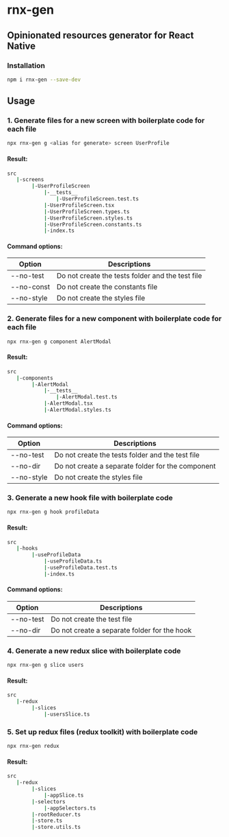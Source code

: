 # rnx-gen

## Opinionated resources generator for React Native

### Installation

```bash
npm i rnx-gen --save-dev
```

## Usage

### 1. Generate files for a new screen with boilerplate code for each file

```bash
npx rnx-gen g <alias for generate> screen UserProfile
```

#### Result:

```bash
src
   |-screens
        |-UserProfileScreen
            |-__tests__
                |-UserProfileScreen.test.ts
            |-UserProfileScreen.tsx
            |-UserProfileScreen.types.ts
            |-UserProfileScreen.styles.ts
            |-UserProfileScreen.constants.ts
            |-index.ts
```

#### Command options:

| Option     | Descriptions                                     |
| ---------- | ------------------------------------------------ |
| --no-test  | Do not create the tests folder and the test file |
| --no-const | Do not create the constants file                 |
| --no-style | Do not create the styles file                    |

### 2. Generate files for a new component with boilerplate code for each file

```bash
npx rnx-gen g component AlertModal
```

#### Result:

```bash
src
   |-components
        |-AlertModal
            |-__tests__
                |-AlertModal.test.ts
            |-AlertModal.tsx
            |-AlertModal.styles.ts
```

#### Command options:

| Option     | Descriptions                                      |
| ---------- | ------------------------------------------------- |
| --no-test  | Do not create the tests folder and the test file  |
| --no-dir   | Do not create a separate folder for the component |
| --no-style | Do not create the styles file                     |

### 3. Generate a new hook file with boilerplate code

```bash
npx rnx-gen g hook profileData
```

#### Result:

```bash
src
   |-hooks
        |-useProfileData
            |-useProfileData.ts
            |-useProfileData.test.ts
            |-index.ts
```

#### Command options:

| Option    | Descriptions                                 |
| --------- | -------------------------------------------- |
| --no-test | Do not create the test file                  |
| --no-dir  | Do not create a separate folder for the hook |

### 4. Generate a new redux slice with boilerplate code

```bash
npx rnx-gen g slice users
```

#### Result:

```bash
src
   |-redux
        |-slices
            |-usersSlice.ts
```

### 5. Set up redux files (redux toolkit) with boilerplate code

```bash
npx rnx-gen redux
```

#### Result:

```bash
src
   |-redux
        |-slices
            |-appSlice.ts
        |-selectors
            |-appSelectors.ts
        |-rootReducer.ts
        |-store.ts
        |-store.utils.ts
```
